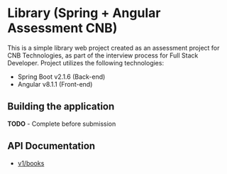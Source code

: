 # Library (Spring + Angular Assessment CNB)
This is a simple library web project created as an assessment project for CNB Technologies, as part of the interview process for Full Stack Developer. Project utilizes the following technologies:

- Spring Boot v2.1.6 (Back-end)
- Angular v8.1.1 (Front-end)

## Building the application

**TODO** - Complete before submission

## API Documentation
- [v1/books](DOCS/books.md)